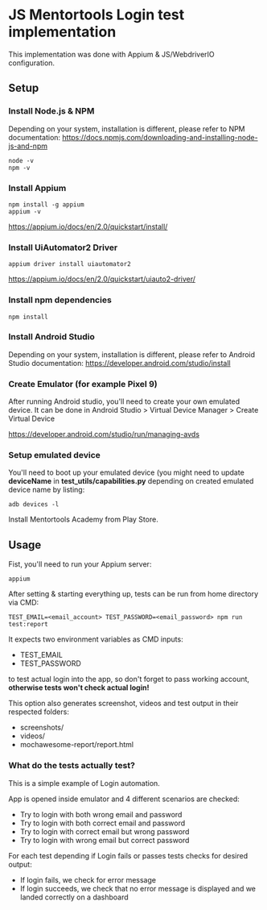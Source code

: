 # JS Mentortools Login test implementation

This implementation was done with Appium & JS/WebdriverIO configuration.

## Setup

### Install Node.js & NPM
Depending on your system, installation is different, please refer to NPM documentation:
https://docs.npmjs.com/downloading-and-installing-node-js-and-npm

```
node -v
npm -v
```

### Install Appium
```
npm install -g appium
appium -v
```

https://appium.io/docs/en/2.0/quickstart/install/

### Install UiAutomator2 Driver
```
appium driver install uiautomator2
```
https://appium.io/docs/en/2.0/quickstart/uiauto2-driver/

### Install npm dependencies
```
npm install
```

### Install Android Studio
Depending on your system, installation is different, please refer to Android Studio documentation:
https://developer.android.com/studio/install

### Create Emulator (for example Pixel 9)
After running Android studio, you'll need to create your own emulated device.
It can be done in Android Studio > Virtual Device Manager > Create Virtual Device

https://developer.android.com/studio/run/managing-avds

### Setup emulated device
You'll need to boot up your emulated device (you might need to update **deviceName** in **test_utils/capabilities.py** depending on created emulated device name by listing:
```
adb devices -l
```

Install Mentortools Academy from Play Store.

## Usage
Fist, you'll need to run your Appium server:
```
appium
```

After setting & starting everything up, tests can be run from home directory via CMD:
```
TEST_EMAIL=<email_account> TEST_PASSWORD=<email_password> npm run test:report
```

It expects two environment variables as CMD inputs:
 -  TEST_EMAIL
 -  TEST_PASSWORD

to test actual login into the app, so don't forget to pass working account, **otherwise tests won't check actual login!**

This option also generates screenshot, videos and test output in their respected folders:
- screenshots/
- videos/
- mochawesome-report/report.html

### What do the tests actually test?
This is a simple example of Login automation.

App is opened inside emulator and 4 different scenarios are checked:
- Try to login with both wrong email and password
- Try to login with both correct email and password
- Try to login with correct email but wrong password
- Try to login with wrong email but correct password

For each test depending if Login fails or passes tests checks for desired output:
- If login fails, we check for error message
- If login succeeds, we check that no error message is displayed and we landed correctly on a dashboard